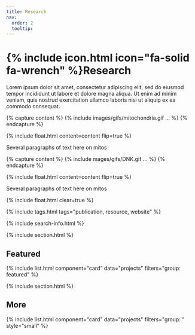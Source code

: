 ```yaml
---
title: Research
nav:
  order: 2
  tooltip: 
---
```


# {% include icon.html icon="fa-solid fa-wrench" %}Research

Lorem ipsum dolor sit amet, consectetur adipiscing elit, sed do eiusmod tempor incididunt ut labore et dolore magna aliqua.
Ut enim ad minim veniam, quis nostrud exercitation ullamco laboris nisi ut aliquip ex ea commodo consequat.



{% capture content %}
  {% include images/gifs/mitochondria.gif ... %}
{% endcapture %}

{%
  include float.html
  content=content
  flip=true
%}

Several paragraphs of text here on mitos


{% capture content %}
  {% include mages/gifs/DNK.gif ... %}
{% endcapture %}

{%
  include float.html
  content=content
  flip=true
%}

Several paragraphs of text here on mitos

{% include float.html clear=true %}


{% include tags.html tags="publication, resource, website" %}

{% include search-info.html %}

{% include section.html %}

## Featured

{% include list.html component="card" data="projects" filters="group: featured" %}

{% include section.html %}

## More

{% include list.html component="card" data="projects" filters="group: " style="small" %}
